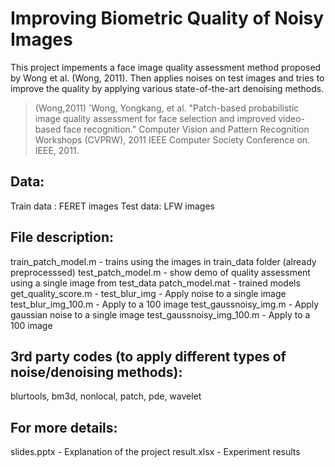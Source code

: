 # Improving Biometric Quality of Noisy Images

This project impements a face image quality assessment method proposed by Wong et al. (Wong, 2011). Then applies noises on test images and tries to improve the quality by applying various state-of-the-art denoising methods.

> (Wong,2011) 'Wong, Yongkang, et al. "Patch-based probabilistic image quality assessment for face selection and improved video-based face 
recognition." Computer Vision and Pattern Recognition Workshops (CVPRW), 2011 IEEE Computer Society Conference on. IEEE, 2011.

## Data:

Train data : FERET images
Test data: LFW images

## File description:

train_patch_model.m - trains using the images in train_data folder (already preprocesssed)
test_patch_model.m - show demo of quality assessment using a single image from test_data
patch_model.mat - trained models
get_quality_score.m - 
test_blur_img - Apply noise to a single image
test_blur_img_100.m - Apply to a 100 image
test_gaussnoisy_img.m - Apply gaussian noise to a single image
test_gaussnoisy_img_100.m - Apply to a 100 image

## 3rd party codes (to apply different types of noise/denoising methods):

blurtools, bm3d, nonlocal, patch, pde, wavelet


## For more details:

slides.pptx - Explanation of the project
result.xlsx - Experiment results


